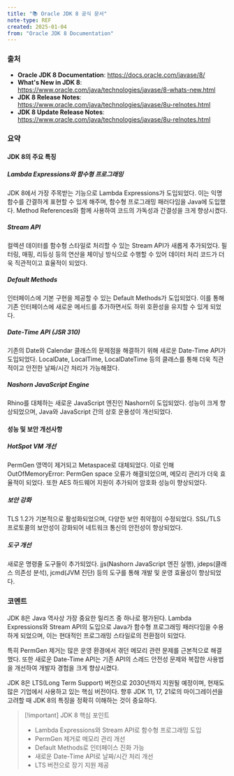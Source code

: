 ```yaml
---
title: "📚 Oracle JDK 8 공식 문서"
note-type: REF
created: 2025-01-04
from: "Oracle JDK 8 Documentation"
---
```


### 출처

- **Oracle JDK 8 Documentation**: https://docs.oracle.com/javase/8/
- **What's New in JDK 8**: https://www.oracle.com/java/technologies/javase/8-whats-new.html
- **JDK 8 Release Notes**: https://www.oracle.com/java/technologies/javase/8u-relnotes.html
- **JDK 8 Update Release Notes**: https://www.oracle.com/java/technologies/javase/8u-relnotes.html

### 요약

#### JDK 8의 주요 특징

##### Lambda Expressions와 함수형 프로그래밍
JDK 8에서 가장 주목받는 기능으로 Lambda Expressions가 도입되었다. 이는 익명 함수를 간결하게 표현할 수 있게 해주며, 함수형 프로그래밍 패러다임을 Java에 도입했다. Method References와 함께 사용하여 코드의 가독성과 간결성을 크게 향상시켰다.

##### Stream API
컬렉션 데이터를 함수형 스타일로 처리할 수 있는 Stream API가 새롭게 추가되었다. 필터링, 매핑, 리듀싱 등의 연산을 체이닝 방식으로 수행할 수 있어 데이터 처리 코드가 더욱 직관적이고 효율적이 되었다.

##### Default Methods
인터페이스에 기본 구현을 제공할 수 있는 Default Methods가 도입되었다. 이를 통해 기존 인터페이스에 새로운 메서드를 추가하면서도 하위 호환성을 유지할 수 있게 되었다.

##### Date-Time API (JSR 310)
기존의 Date와 Calendar 클래스의 문제점을 해결하기 위해 새로운 Date-Time API가 도입되었다. LocalDate, LocalTime, LocalDateTime 등의 클래스를 통해 더욱 직관적이고 안전한 날짜/시간 처리가 가능해졌다.

##### Nashorn JavaScript Engine
Rhino를 대체하는 새로운 JavaScript 엔진인 Nashorn이 도입되었다. 성능이 크게 향상되었으며, Java와 JavaScript 간의 상호 운용성이 개선되었다.

#### 성능 및 보안 개선사항

##### HotSpot VM 개선
PermGen 영역이 제거되고 Metaspace로 대체되었다. 이로 인해 OutOfMemoryError: PermGen space 오류가 해결되었으며, 메모리 관리가 더욱 효율적이 되었다. 또한 AES 하드웨어 지원이 추가되어 암호화 성능이 향상되었다.

##### 보안 강화
TLS 1.2가 기본적으로 활성화되었으며, 다양한 보안 취약점이 수정되었다. SSL/TLS 프로토콜의 보안성이 강화되어 네트워크 통신의 안전성이 향상되었다.

##### 도구 개선
새로운 명령줄 도구들이 추가되었다. jjs(Nashorn JavaScript 엔진 실행), jdeps(클래스 의존성 분석), jcmd(JVM 진단) 등의 도구를 통해 개발 및 운영 효율성이 향상되었다.

### 코멘트

JDK 8은 Java 역사상 가장 중요한 릴리즈 중 하나로 평가된다. Lambda Expressions와 Stream API의 도입으로 Java가 함수형 프로그래밍 패러다임을 수용하게 되었으며, 이는 현대적인 프로그래밍 스타일로의 전환점이 되었다.

특히 PermGen 제거는 많은 운영 환경에서 겪던 메모리 관련 문제를 근본적으로 해결했다. 또한 새로운 Date-Time API는 기존 API의 스레드 안전성 문제와 복잡한 사용법을 개선하여 개발자 경험을 크게 향상시켰다.

JDK 8은 LTS(Long Term Support) 버전으로 2030년까지 지원될 예정이며, 현재도 많은 기업에서 사용하고 있는 핵심 버전이다. 향후 JDK 11, 17, 21로의 마이그레이션을 고려할 때 JDK 8의 특징을 정확히 이해하는 것이 중요하다.

> [!important] JDK 8 핵심 포인트
> - Lambda Expressions와 Stream API로 함수형 프로그래밍 도입
> - PermGen 제거로 메모리 관리 개선
> - Default Methods로 인터페이스 진화 가능
> - 새로운 Date-Time API로 날짜/시간 처리 개선
> - LTS 버전으로 장기 지원 제공 